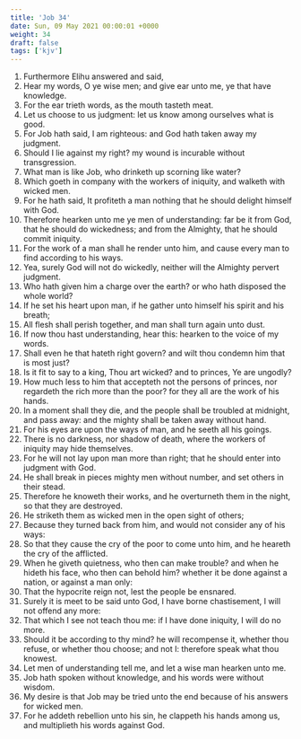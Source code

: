 ```yaml
---
title: 'Job 34'
date: Sun, 09 May 2021 00:00:01 +0000
weight: 34
draft: false
tags: ['kjv'] 
---
```


1. Furthermore Elihu answered and said,
2. Hear my words, O ye wise men; and give ear unto me, ye that have knowledge.
3. For the ear trieth words, as the mouth tasteth meat.
4. Let us choose to us judgment: let us know among ourselves what is good.
5. For Job hath said, I am righteous: and God hath taken away my judgment.
6. Should I lie against my right? my wound is incurable without transgression.
7. What man is like Job, who drinketh up scorning like water?
8. Which goeth in company with the workers of iniquity, and walketh with wicked men.
9. For he hath said, It profiteth a man nothing that he should delight himself with God.
10. Therefore hearken unto me ye men of understanding: far be it from God, that he should do wickedness; and from the Almighty, that he should commit iniquity.
11. For the work of a man shall he render unto him, and cause every man to find according to his ways.
12. Yea, surely God will not do wickedly, neither will the Almighty pervert judgment.
13. Who hath given him a charge over the earth? or who hath disposed the whole world?
14. If he set his heart upon man, if he gather unto himself his spirit and his breath;
15. All flesh shall perish together, and man shall turn again unto dust.
16. If now thou hast understanding, hear this: hearken to the voice of my words.
17. Shall even he that hateth right govern? and wilt thou condemn him that is most just?
18. Is it fit to say to a king, Thou art wicked? and to princes, Ye are ungodly?
19. How much less to him that accepteth not the persons of princes, nor regardeth the rich more than the poor? for they all are the work of his hands.
20. In a moment shall they die, and the people shall be troubled at midnight, and pass away: and the mighty shall be taken away without hand.
21. For his eyes are upon the ways of man, and he seeth all his goings.
22. There is no darkness, nor shadow of death, where the workers of iniquity may hide themselves.
23. For he will not lay upon man more than right; that he should enter into judgment with God.
24. He shall break in pieces mighty men without number, and set others in their stead.
25. Therefore he knoweth their works, and he overturneth them in the night, so that they are destroyed.
26. He striketh them as wicked men in the open sight of others;
27. Because they turned back from him, and would not consider any of his ways:
28. So that they cause the cry of the poor to come unto him, and he heareth the cry of the afflicted.
29. When he giveth quietness, who then can make trouble? and when he hideth his face, who then can behold him? whether it be done against a nation, or against a man only:
30. That the hypocrite reign not, lest the people be ensnared.
31. Surely it is meet to be said unto God, I have borne chastisement, I will not offend any more:
32. That which I see not teach thou me: if I have done iniquity, I will do no more.
33. Should it be according to thy mind? he will recompense it, whether thou refuse, or whether thou choose; and not I: therefore speak what thou knowest.
34. Let men of understanding tell me, and let a wise man hearken unto me.
35. Job hath spoken without knowledge, and his words were without wisdom.
36. My desire is that Job may be tried unto the end because of his answers for wicked men.
37. For he addeth rebellion unto his sin, he clappeth his hands among us, and multiplieth his words against God.
